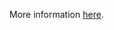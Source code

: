 More information [here](https://docs.bridgecrew.io/docs/ensure-aws-authtype-for-your-lambda-function-urls-is-defined).
